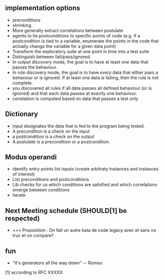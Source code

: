 ## implementation options

* preconditions
* shrinking
* More generally extract correlations between postulate
* agents to tie postconditions to specific points of code (e.g. if a postcondition is tied to a variable, enumerate the points in the code that actually change the variable for a given data point)
* Transform the exploratory suite at one point in time into a test suite
* Distinguish between fail/pass/ignored. 
* In output discovery mode, the goal is to have at least one data that passes the behaviour.
* In rule discovery mode, the goal is to have *every* data that either pass a behaviour or is ignored. If at least one data is failing, then the rule is not complete.
* you discovered all rules if all data passes all defined behaviour (or is ignored) and that each data passes at exactly one behaviour.
* correlation is computed based on data that passes a test only

## Dictionary

* input designates the data that is fed to the program being tested.
* A precondition is a check on the input
* a postcondition is a check on the output
* A postulate is a precondition or a postcondition.

## Modus operandi

 * identify entry points list inputs (create arbitraty instances and instances of interest)
 * List preconditions and postconditions
 * Lib checks for us which conditions are satisfied and which correlations emerge between conditions
 * iterate
 
 ## Next Meeting schedule (SHOULD[1] be respected)
 
 * === Proposition : On fait un autre kata de code legacy avec et sans ce truc et on compare?

## fun

* "It's generators all the way down" -- Romeu

[1] according to RFC XXXXX
